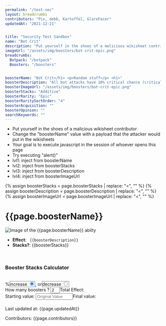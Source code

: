 ```yaml
---
permalink: "/test-sec"
layout: breadcrumbs
contributors: "Pix, debb, Kartoffel, GlareFacer"
updatedAt: "2021-12-21"


title: "Security Test Sandbox"
name: "Bot Crit"
description: "Put yourself in the shoes of a malicious wikisheet contributor - Your goal is to execute javascript in the session of whoever opens this page"
imageUrl: "/assets/img/boosters/bot-crit-epic.png"
breadcrumbs:
  Botpack: "/botpack"
  Boosters: "/boosters"


boosterName: "Bot Crit</h1> <p>Random stuff</p> <h1>"
boosterDescription: "All bot attacks have 10% critical chance (critical hits deal double damage)"
boosterImageUrl: "/assets/img/boosters/bot-crit-epic.png"
boosterStacks: "Additive"
boosterRarity: "Epic"
boosterRaritySortOrder: "4"
boosterAcquisition: ""
boosterOpinion: ""
searchKeywords: ""
---
```


- Put yourself in the shoes of a malicious wikisheet contributor
- Change the "boosterName" value with a payload that the attacker would put in the wikisheets
- Your goal is to execute javascript in the session of whoever opens this page
- Try executing "alert()"
- lvl1: inject from boosterName
- lvl2: inject from boosterStacks
- lvl3: inject from boosterDescription
- lvl4: inject from boosterImageUrl


{% assign boosterStacks = page.boosterStacks | replace: "<", "" %}
{% assign boosterDescription = page.boosterDescription | replace: "<", "" %}
{% assign boosterImageUrl = page.boosterImageUrl | replace: "<", "" %}

<h1 id="{{page.path}}">{{page.boosterName}}</h1>

<p><img loading="lazy"  src="{{boosterImageUrl}}" alt="Image of the {{page.boosterName}} abilty" /></p>

<ul>
  <li><strong>Effect</strong>: <code class="language-plaintext highlighter-rouge"> {{boosterDescription}} </code></li>
  <li><strong>Stacks?</strong>: {{boosterStacks}} </li>
</ul>
<br>

<div id="calculator"><h3>Booster Stacks Calculator</h3><br><span id="booster_effect"></span>%<span class="select">increase <input type="radio" name="effect" id="inc" value="inc" checked></span>, or<span class="select">decrease <input type="radio" name="effect" id="dec" value="dec"></span><div>How many boosters ? <input type="number" name="count" id="count" placeholder="Number of Boosters" value="2"/>Total Effect: <span id="effect_output"></span></div><div>Starting value: <input type="text" name="value" id="value" placeholder="Original Value" />Final value: <span id="value_output"></span></div></div>


<div id="contribs" style="flex: 1 0 100%; margin:20px auto">
    <span>Last updated at: {{page.updatedAt}}</span>
    <p>Contributors: {{page.contributors}}</p>
</div>


<script type="text/javascript">
  
  var stacking = "{{boosterStacks}}";

  var booster_effect = "{{boosterDescription}}".match(/\d\d?/)
  var booster_type = '';
  var count = 0;
  var original_value = 0;

  var total_effect = 0;
      var output_value = 0;
  
  if ("{{boosterDescription}}".indexOf('%') < 0){
        document.querySelector('#calculator').style.display = 'none';
      }

  document.querySelector('#inc').onchange = function(event){
    booster_type = 'increase';
    calculate_booster_effect();
  }
  document.querySelector('#dec').onchange = function(event){
    booster_type = 'decrease';
    calculate_booster_effect();
  }
  document.querySelector('#count').onchange = calculate_booster_effect
  document.querySelector('#value').onchange = calculate_booster_effect
  document.querySelector('#booster_effect').innerText = booster_effect
    
    // first calc based on default values
  booster_type = 'increase';
  calculate_booster_effect();

  
  function calculate_booster_effect(){
    initialize_values();
    if (stacking.toLowerCase() == 'multiplicative'){
      if (booster_type == 'increase'){
        total_effect = (1 + booster_effect/100) ** count - 1
      }else if(booster_type == 'decrease'){
        total_effect = 1 - (1 - booster_effect/100) ** count
      }
      total_effect = Math.round(total_effect * 10000)/100
    }else if (stacking.toLowerCase() == 'additive'){
      total_effect = booster_effect * count;
    }

    if (booster_type == 'increase'){
      output_value = Math.round((original_value * (1 + total_effect/100))*100)/100;
    }else if(booster_type == 'decrease'){
      output_value = Math.round((original_value * (1 - total_effect/100))*100)/100;
    }
    if (output_value < 0) 
      output_value = 0;

    document.querySelector('#effect_output').innerText = String(total_effect) + '%';
    if (output_value || output_value == 0)
      document.querySelector('#value_output').innerText = String(output_value);
  }

  function initialize_values(){
    total_effect = 0;
    count = parseInt(document.querySelector('#count').value);
    original_value = parseInt(document.querySelector('#value').value);
  }

</script>


<style type="text/css">
  .select{
    border: 1px solid gray;
  }
  #booster_effect{
    width:  40px;
  }
  #count{
    width: 30px;
  }
  #value{
    width:  120px;
  }
</style>

